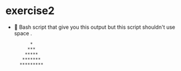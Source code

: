 
# exercise2

- 🌟 Bash script that give you this output but this script shouldn't use space .

            *
           ***
          *****
         *******
        *********

